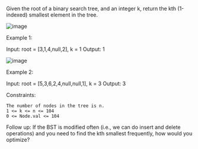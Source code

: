 Given the root of a binary search tree, and an integer k, return the kth (1-indexed) smallest element in the tree.

 ![image](https://user-images.githubusercontent.com/64346825/119887236-80daa100-bf51-11eb-8782-899516a211e1.png)


Example 1:

Input: root = [3,1,4,null,2], k = 1
Output: 1

![image](https://user-images.githubusercontent.com/64346825/119887269-8c2dcc80-bf51-11eb-9314-cf83b1e41fa1.png)


Example 2:

Input: root = [5,3,6,2,4,null,null,1], k = 3
Output: 3

 

Constraints:

    The number of nodes in the tree is n.
    1 <= k <= n <= 104
    0 <= Node.val <= 104

 
Follow up: If the BST is modified often (i.e., we can do insert and delete operations) and you need to find the kth smallest frequently, how would you optimize?
